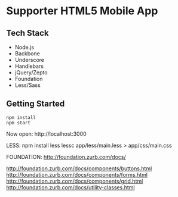 # Supporter HTML5 Mobile App #

## Tech Stack ##

* Node.js
* Backbone
* Underscore
* Handlebars
* jQuery/Zepto
* Foundation
* Less/Sass

## Getting Started ##

```
npm install
npm start
```
Now open: http://localhost:3000

LESS:
npm install less
lessc app/less/main.less > app/css/main.css

FOUNDATION:
http://foundation.zurb.com/docs/

http://foundation.zurb.com/docs/components/buttons.html
http://foundation.zurb.com/docs/components/forms.html
http://foundation.zurb.com/docs/components/grid.html
http://foundation.zurb.com/docs/utility-classes.html